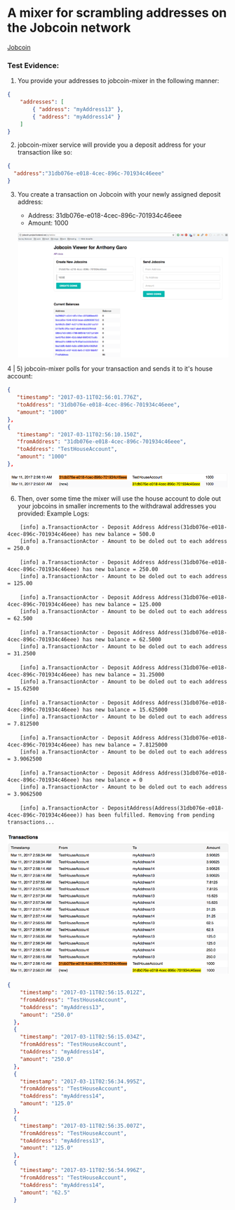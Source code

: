 # A mixer for scrambling addresses on the Jobcoin network

[Jobcoin](http://jobcoin.projecticeland.net/syllabize)

### Test Evidence:

1) You provide your addresses to jobcoin-mixer in the following manner: 

```json
{
	"addresses": [
		{ "address": "myAddress13" },
		{ "address": "myAddress14" }
	]
}
```

2) jobcoin-mixer service will provide you a deposit address for your transaction like so:

```json
{
  "address":"31db076e-e018-4cec-896c-701934c46eee"
}
```

3) You create a transaction on Jobcoin with your newly assigned deposit address:
    - Address: 31db076e-e018-4cec-896c-701934c46eee
    - Amount: 1000
    
    ![Screenshot](/Picture1.png)
    
4 | 5) jobcoin-mixer polls for your transaction and sends it to it's house account:
```json
{
   "timestamp": "2017-03-11T02:56:01.776Z",
   "toAddress": "31db076e-e018-4cec-896c-701934c46eee", 
   "amount": "1000"
},
{
   "timestamp": "2017-03-11T02:56:10.150Z",
   "fromAddress": "31db076e-e018-4cec-896c-701934c46eee",
   "toAddress": "TestHouseAccount",
   "amount": "1000"
},
```

![Screenshot](/HouseTransactionScreenshot.png)

6) Then, over some time the mixer will use the house account to dole out your jobcoins in smaller increments to the withdrawal addresses you provided:
Example Logs:
```
    [info] a.TransactionActor - Deposit Address Address(31db076e-e018-4cec-896c-701934c46eee) has new balance = 500.0
    [info] a.TransactionActor - Amount to be doled out to each address = 250.0
    
    [info] a.TransactionActor - Deposit Address Address(31db076e-e018-4cec-896c-701934c46eee) has new balance = 250.00
    [info] a.TransactionActor - Amount to be doled out to each address = 125.00
    
    [info] a.TransactionActor - Deposit Address Address(31db076e-e018-4cec-896c-701934c46eee) has new balance = 125.000
    [info] a.TransactionActor - Amount to be doled out to each address = 62.500
    
    [info] a.TransactionActor - Deposit Address Address(31db076e-e018-4cec-896c-701934c46eee) has new balance = 62.5000
    [info] a.TransactionActor - Amount to be doled out to each address = 31.2500
    
    [info] a.TransactionActor - Deposit Address Address(31db076e-e018-4cec-896c-701934c46eee) has new balance = 31.25000
    [info] a.TransactionActor - Amount to be doled out to each address = 15.62500
    
    [info] a.TransactionActor - Deposit Address Address(31db076e-e018-4cec-896c-701934c46eee) has new balance = 15.625000
    [info] a.TransactionActor - Amount to be doled out to each address = 7.812500
    
    [info] a.TransactionActor - Deposit Address Address(31db076e-e018-4cec-896c-701934c46eee) has new balance = 7.8125000
    [info] a.TransactionActor - Amount to be doled out to each address = 3.9062500
    
    [info] a.TransactionActor - Deposit Address Address(31db076e-e018-4cec-896c-701934c46eee) has new balance = 0
    [info] a.TransactionActor - Amount to be doled out to each address = 3.9062500
    
    [info] a.TransactionActor - DepositAddress(Address(31db076e-e018-4cec-896c-701934c46eee)) has been fulfilled. Removing from pending transactions...
```

![Screenshot](/DoleOutTransactions.png)

```json
{
    "timestamp": "2017-03-11T02:56:15.012Z",
    "fromAddress": "TestHouseAccount",
    "toAddress": "myAddress13",
    "amount": "250.0"
  },
  {
    "timestamp": "2017-03-11T02:56:15.034Z",
    "fromAddress": "TestHouseAccount",
    "toAddress": "myAddress14",
    "amount": "250.0"
  },
  {
    "timestamp": "2017-03-11T02:56:34.995Z",
    "fromAddress": "TestHouseAccount",
    "toAddress": "myAddress14",
    "amount": "125.0"
  },
  {
    "timestamp": "2017-03-11T02:56:35.007Z",
    "fromAddress": "TestHouseAccount",
    "toAddress": "myAddress13",
    "amount": "125.0"
  },
  {
    "timestamp": "2017-03-11T02:56:54.996Z",
    "fromAddress": "TestHouseAccount",
    "toAddress": "myAddress14",
    "amount": "62.5"
  }
```
